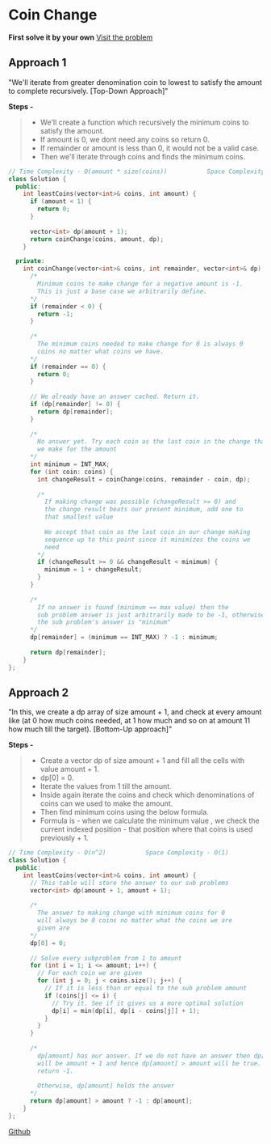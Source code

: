 # Coin Change 

**First solve it by your own** [Visit the problem](https://leetcode.com/problems/coin-change/)

## Approach 1 

"We'll iterate from greater denomination coin to lowest to satisfy the amount to complete recursively. [Top-Down Approach]"

**Steps -**
> - We'll create a function which recursively the minimum coins to satisfy the amount.
> - If amount is 0, we dont need any coins so return 0.
> - If remainder or amount is less than 0, it would not be a valid case.
> - Then we'll iterate through coins and finds the minimum coins.

```cpp
// Time Complexity - O(amount * size(coins))           Space Complexity - O(amount * size(coins))
class Solution {
  public:
    int leastCoins(vector<int>& coins, int amount) {
      if (amount < 1) {
        return 0;
      }
      
      vector<int> dp(amount + 1);
      return coinChange(coins, amount, dp);
    }

  private:
    int coinChange(vector<int>& coins, int remainder, vector<int>& dp) {
      /*
        Minimum coins to make change for a negative amount is -1.
        This is just a base case we arbitrarily define.
      */
      if (remainder < 0) {
        return -1;
      }
    
      /*
        The minimum coins needed to make change for 0 is always 0
        coins no matter what coins we have.
      */
      if (remainder == 0) {
        return 0;
      }
  
      // We already have an answer cached. Return it.
      if (dp[remainder] != 0) {
        return dp[remainder];
      }
  
      /*
        No answer yet. Try each coin as the last coin in the change that
        we make for the amount
      */
      int minimum = INT_MAX;
      for (int coin: coins) {
        int changeResult = coinChange(coins, remainder - coin, dp);
  
        /*
          If making change was possible (changeResult >= 0) and 
          the change result beats our present minimum, add one to
          that smallest value
          
          We accept that coin as the last coin in our change making
          sequence up to this point since it minimizes the coins we
          need
        */
        if (changeResult >= 0 && changeResult < minimum) {
          minimum = 1 + changeResult;
        }
      }
  
      /*
        If no answer is found (minimum == max value) then the
        sub problem answer is just arbitrarily made to be -1, otherwise
        the sub problem's answer is "minimum"
      */
      dp[remainder] = (minimum == INT_MAX) ? -1 : minimum;
  
      return dp[remainder];
    }
};
```

## Approach 2

"In this, we create a dp array of size amount + 1, and check at every amount like (at 0 how much coins needed, at 1 how much and so on at amount 11 how much till the target). [Bottom-Up approach]"

**Steps -**
> - Create a vector dp of size amount + 1 and fill all the cells with value amount + 1.
> - dp[0] = 0.
> - Iterate the values from 1 till the amount.
> - Inside again iterate the coins and check which denominations of coins can we used to make the amount.
> - Then find minimum coins using the below formula.
> - Formula is - when we calculate the minimum value , we check the current indexed position - that position where that coins is used previously + 1.

```cpp
// Time Complexity - O(n^2)           Space Complexity - O(1)
class Solution {
  public:
    int leastCoins(vector<int>& coins, int amount) {
      // This table will store the answer to our sub problems
      vector<int> dp(amount + 1, amount + 1);
  
      /*
        The answer to making change with minimum coins for 0
        will always be 0 coins no matter what the coins we are
        given are
      */
      dp[0] = 0;
  
      // Solve every subproblem from 1 to amount
      for (int i = 1; i <= amount; i++) {
        // For each coin we are given
        for (int j = 0; j < coins.size(); j++) {
          // If it is less than or equal to the sub problem amount
          if (coins[j] <= i) {
            // Try it. See if it gives us a more optimal solution
            dp[i] = min(dp[i], dp[i - coins[j]] + 1);
          }
        }
      }
  
      /*
        dp[amount] has our answer. If we do not have an answer then dp[amount]
        will be amount + 1 and hence dp[amount] > amount will be true. We then
        return -1.
  
        Otherwise, dp[amount] holds the answer
      */
      return dp[amount] > amount ? -1 : dp[amount];
    }
};
```

[Github](https://github.com/Hg03/)
